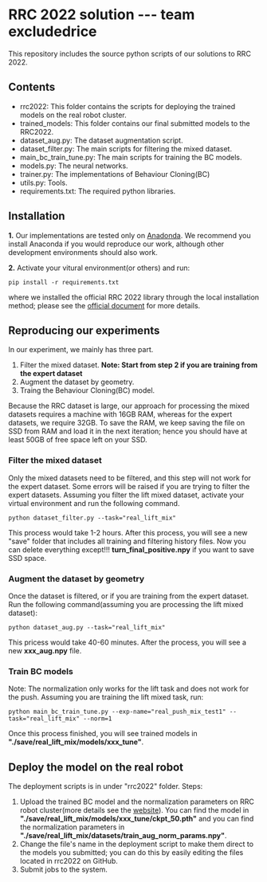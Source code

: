 # RRC 2022 solution --- team excludedrice
This repository includes the source python scripts of our solutions to RRC 2022.

## Contents
- rrc2022: This folder contains the scripts for deploying the trained models on the real robot cluster.
- trained_models: This folder contains our final submitted models to the RRC2022.
- dataset_aug.py: The dataset augmentation script.
- dataset_filter.py: The main scripts for filtering the mixed dataset.
- main_bc_train_tune.py: The main scripts for training the BC models.
- models.py: The neural networks.
- trainer.py: The implementations of Behaviour Cloning(BC)
- utils.py: Tools.
- requirements.txt: The required python libraries.


## Installation
**1.** Our implementations are tested only on [Anadonda](https://www.anaconda.com/products/distribution). We recommend you install Anaconda if you would reproduce our work, although other development environments should also work.

**2.** Activate your vitural environment(or others) and run:

    pip install -r requirements.txt
        
where we installed the official RRC 2022 library through the local installation method; please see the [official document](https://webdav.tuebingen.mpg.de/real-robot-challenge/2022/docs/simulation_phase/index.html#get-the-software) for more details. 


## Reproducing our experiments
In our experiment, we mainly has three part. 

1) Filter the mixed dataset. **Note: Start from step 2 if you are training from the expert dataset**
2) Augment the dataset by geometry. 
3) Traing the Behaviour Cloning(BC) model. 

Because the RRC dataset is large, our approach for processing the mixed datasets requires a machine with 16GB RAM, whereas for the expert datasets, we require 32GB. To save the RAM, we keep saving the file on SSD from RAM and load it in the next iteration; hence you should have at least 50GB of free space left on your SSD.

### Filter the mixed dataset
Only the mixed datasets need to be filtered, and this step will not work for the expert dataset. Some errors will be raised if you are trying to filter the expert datasets. Assuming you filter the lift mixed dataset, activate your virtual environment and run the following command.
    
    python dataset_filter.py --task="real_lift_mix"
    
This process would take 1-2 hours. After this process, you will see a new "save" folder that includes all training and filtering history files. Now you can delete everything except!!! **turn_final_positive.npy** if you want to save SSD space.
    
### Augment the dataset by geometry
Once the dataset is filtered, or if you are training from the expert dataset. Run the following command(assuming you are processing the lift mixed dataset):
    
    python dataset_aug.py --task="real_lift_mix"
    
This pricess would take 40-60 minutes. After the process, you will see a new **xxx_aug.npy** file.

### Train BC models
Note: The normalization only works for the lift task and does not work for the push. Assuming you are training the lift mixed task, run:
    
    python main_bc_train_tune.py --exp-name="real_push_mix_test1" --task="real_lift_mix" --norm=1
    
Once this process finished, you will see trained models in **"./save/real_lift_mix/models/xxx_tune"**.

## Deploy the model on the real robot
The deployment scripts is in under "rrc2022" folder. Steps:
1) Upload the trained BC model and the normalization parameters on  RRC robot cluster(more details see the [website](https://webdav.tuebingen.mpg.de/real-robot-challenge/2022/docs/robot_phase/submission_system.html)). You can find the model in **"./save/real_lift_mix/models/xxx_tune/ckpt_50.pth"** and you can find the normalization parameters in **"./save/real_lift_mix/datasets/train_aug_norm_params.npy"**.
2) Change the file's name in the deployment script to make them direct to the models you submitted; you can do this by easily editing the files located in rrc2022 on GitHub.
3) Submit jobs to the system.
